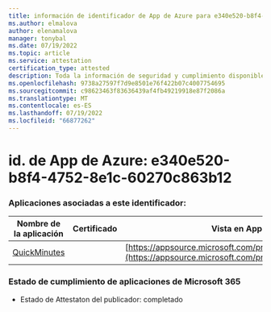 ```yaml
---
title: información de identificador de App de Azure para e340e520-b8f4-4752-8e1c-60270c863b12
ms.author: elmalova
author: elenamalova
manager: tonybal
ms.date: 07/19/2022
ms.topic: article
ms.service: attestation
certification_type: attested
description: Toda la información de seguridad y cumplimiento disponible para e340e520-b8f4-4752-8e1c-60270c863b12.
ms.openlocfilehash: 9738a27597f7d9e8501e76f422b07c4007754695
ms.sourcegitcommit: c98623463f83636439af4fb49219918e87f2086a
ms.translationtype: MT
ms.contentlocale: es-ES
ms.lasthandoff: 07/19/2022
ms.locfileid: "66877262"
---
```

# <a name="azure-app-id-e340e520-b8f4-4752-8e1c-60270c863b12"></a>id. de App de Azure: e340e520-b8f4-4752-8e1c-60270c863b12


### <a name="apps-associated-with-this-id"></a>Aplicaciones asociadas a este identificador:
| **Nombre de la aplicación** | **Certificado** | **Vista en AppSource** |
|--------------|---------------|-----------------------|
| [QuickMinutes](../forward/WA200004414.md) |  | [https://appsource.microsoft.com/product/office/WA200004414](https://appsource.microsoft.com/product/office/WA200004414) |

### <a name="microsoft-365-app-compliance-status"></a>Estado de cumplimiento de aplicaciones de Microsoft 365
- Estado de Attestaton del publicador: completado
